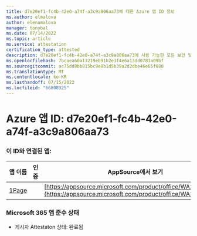 ```yaml
---
title: d7e20ef1-fc4b-42e0-a74f-a3c9a806aa73에 대한 Azure 앱 ID 정보
ms.author: elmalova
author: elenamalova
manager: tonybal
ms.date: 07/14/2022
ms.topic: article
ms.service: attestation
certification_type: attested
description: d7e20ef1-fc4b-42e0-a74f-a3c9a806aa73에 사용 가능한 모든 보안 및 규정 준수 정보입니다.
ms.openlocfilehash: 7bcaea60a13219eb91b2e3f4e6a13dd0781a09bf
ms.sourcegitcommit: ac75dd8bb815bc9e8b1d5b39a2d2dbe46e65f680
ms.translationtype: MT
ms.contentlocale: ko-KR
ms.lasthandoff: 07/15/2022
ms.locfileid: "66808325"
---
```

# <a name="azure-app-id-d7e20ef1-fc4b-42e0-a74f-a3c9a806aa73"></a>Azure 앱 ID: d7e20ef1-fc4b-42e0-a74f-a3c9a806aa73


### <a name="apps-associated-with-this-id"></a>이 ID와 연결된 앱:
| **앱 이름** | **인증** | **AppSource에서 보기** |
|--------------|---------------|-----------------------|
| [1Page](../forward/WA200003900.md) |  | [https://appsource.microsoft.com/product/office/WA200003900](https://appsource.microsoft.com/product/office/WA200003900) |

### <a name="microsoft-365-app-compliance-status"></a>Microsoft 365 앱 준수 상태
- 게시자 Attestaton 상태: 완료됨
